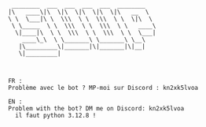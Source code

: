            ________  ___  ___  ___  ___  ________   
          |\   ____\|\  \|\  \|\  \|\  \|\   __  \  
          \ \  \___|\ \  \\\  \ \  \\\  \ \  \|\  \ 
           \ \_____  \ \  \\\  \ \  \\\  \ \   ____\
            \|____|\  \ \  \\\  \ \  \\\  \ \  \___|
              ____\_\  \ \_______\ \_______\ \__\   
             |\_________\|_______|\|_______|\|__|   
             \|_________|                           
                                          
                                          
                           
          FR :
          Problème avec le bot ? MP-moi sur Discord : kn2xk5lvoa
          
          EN :
          Problem with the bot? DM me on Discord: kn2xk5lvoa
            il faut python 3.12.8 !
